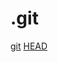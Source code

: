 # .git

[git](http://blog.jobbole.com/98634/)
[HEAD](https://juejin.im/entry/59a38c5d6fb9a0248e5cc884)
